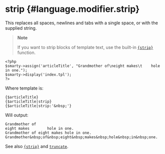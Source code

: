 strip {#language.modifier.strip}
=====

This replaces all spaces, newlines and tabs with a single space, or with
the supplied string.

> **Note**
>
> If you want to strip blocks of template text, use the built-in
> [`{strip}`](#language.function.strip) function.


    <?php
    $smarty->assign('articleTitle', "Grandmother of\neight makes\t    hole in one.");
    $smarty->display('index.tpl');
    ?>

       

Where template is:


    {$articleTitle}
    {$articleTitle|strip}
    {$articleTitle|strip:'&nbsp;'}

       

Will output:


    Grandmother of
    eight makes        hole in one.
    Grandmother of eight makes hole in one.
    Grandmother&nbsp;of&nbsp;eight&nbsp;makes&nbsp;hole&nbsp;in&nbsp;one.

       

See also [`{strip}`](#language.function.strip) and
[`truncate`](#language.modifier.truncate).
